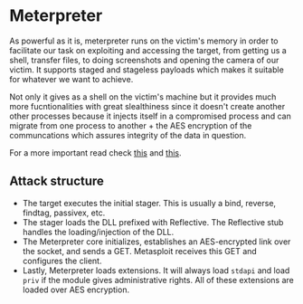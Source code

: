 # Meterpreter

As powerful as it is, meterpreter runs on the victim's memory in order to facilitate our task on exploiting  and accessing the target, from getting us a shell, transfer files, to doing screenshots and opening the camera of our victim. It supports staged and stageless payloads which makes it suitable for whatever we want to achieve.

Not only it gives as a shell on the victim's machine but it provides much more fucntionalities with great slealthiness since it doesn't create another other processes because it injects itself in a compromised process and can migrate from one process to another + the AES encryption of the communcations which assures integrity of the data in question.

For a more important read check [this](https://www.rapid7.com/blog/post/2015/03/25/stageless-meterpreter-payloads/) and [this](https://www.blackhillsinfosec.com/modifying-metasploit-x64-template-for-av-evasion/).

## Attack structure

* The target executes the initial stager. This is usually a bind, reverse, findtag, passivex, etc.
* The stager loads the DLL prefixed with Reflective. The Reflective stub handles the loading/injection of the DLL.
* The Meterpreter core initializes, establishes an AES-encrypted link over the socket, and sends a GET. Metasploit receives this GET and configures the client.
* Lastly, Meterpreter loads extensions. It will always load `stdapi` and load `priv` if the module gives administrative rights. All of these extensions are loaded over AES encryption.





